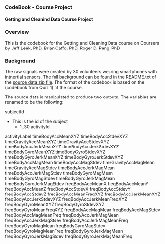 ### CodeBook - Course Project
#### Getting and Cleanind Data Course Project

### Overview
This is the codebook for the Getting and Cleaning Data course on Coursera
by Jeff Leek, PhD, Brian Caffo, PhD, Roger D. Peng, PhD

### Background
The raw signals were created by 30 volunteers wearing smartphones with intnertial sensors. The full background can be found in the README.txt of the [source data zip file](https://d396qusza40orc.cloudfront.net/getdata%2Fprojectfiles%2FUCI%20HAR%20Dataset.zip). The format of the codebook is based on the (codebook from Quiz 1) of the course.

The source data is manipulated to produce two outputs. The variables are renamed to be the following:

subjectId
  - This is the id of the subject
    - 1..30
activityId


activityLabel
timeBodyAccMeanXYZ
timeBodyAccStdevXYZ
timeGravityAccMeanXYZ
timeGravityAccStdevXYZ
timeBodyAccJerkMeanXYZ
timeBodyAccJerkStdevXYZ
timeBodyGyroMeanXYZ
timeBodyGyroStdevXYZ
timeBodyGyroJerkMeanXYZ
timeBodyGyroJerkStdevXYZ
timeBodyAccMagMean
timeBodyAccMagStdev
timeGravityAccMagMean
timeGravityAccMagStdev
timeBodyAccJerkMagMean
timeBodyAccJerkMagStdev
timeBodyGyroMagMean
timeBodyGyroMagStdev
timeBodyGyroJerkMagMean
timeBodyGyroJerkMagStdev
freqBodyAccMeanX
freqBodyAccMeanY
freqBodyAccMeanZ
freqBodyAccStdevX
freqBodyAccStdevY
freqBodyAccStdevZ
freqBodyAccMeanFreqXYZ
freqBodyAccJerkMeanXYZ
freqBodyAccJerkStdevXYZ
freqBodyAccJerkMeanFreqXYZ
freqBodyGyroMeanXYZ
freqBodyGyroStdevXYZ
freqBodyGyroMeanFreqXYZ
freqBodyAccMagMean
freqBodyAccMagStdev
freqBodyAccMagMeanFreq
freqBodyAccJerkMagMean
freqBodyAccJerkMagStdev
freqBodyAccJerkMagMeanFreq
freqBodyGyroMagMean
freqBodyGyroMagStdev
freqBodyGyroMagMeanFreq
freqBodyGyroJerkMagMean
freqBodyGyroJerkMagStdev
freqBodyGyroJerkMagMeanFreq
